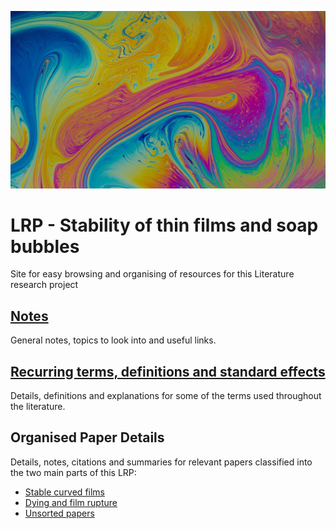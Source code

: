 ![Close up soap bubble](./assets/images/soapbubble.jpg)

# LRP - Stability of thin films and soap bubbles
Site for easy browsing and organising of resources for this Literature research project

## [Notes][1]
General notes, topics to look into and useful links.

## [Recurring terms, definitions and standard effects][2]
Details, definitions and explanations for some of the terms used throughout the literature.

## Organised Paper Details
Details, notes, citations and summaries for relevant papers classified into the two main parts of this LRP:

- [Stable curved films][3]
- [Dying and film rupture][4]
- [Unsorted papers][5]


[1]: Notes.md
[2]: Recurring.md
[3]: PaperData/Stable.md
[4]: PaperData/Dying.md
[5]: PaperData/Unsorted.md
